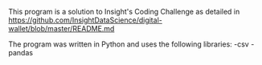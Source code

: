 This program is a solution to Insight's Coding Challenge as detailed in https://github.com/InsightDataScience/digital-wallet/blob/master/README.md

The program was written in Python and uses the following libraries:
-csv
-pandas
